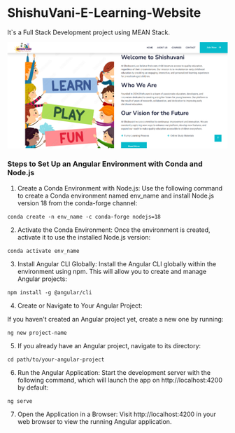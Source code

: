 # ShishuVani-E-Learning-Website

It`s a Full Stack Development project using MEAN Stack.

<img src="home.png">

### Steps to Set Up an Angular Environment with Conda and Node.js

1. Create a Conda Environment with Node.js: Use the following command to create a Conda environment named env_name and install Node.js version 18 from the conda-forge channel:

```
conda create -n env_name -c conda-forge nodejs=18
```

2. Activate the Conda Environment: Once the environment is created, activate it to use the installed Node.js version:

```
conda activate env_name
```

3. Install Angular CLI Globally: Install the Angular CLI globally within the environment using npm. This will allow you to create and manage Angular projects:

```
npm install -g @angular/cli
```

4. Create or Navigate to Your Angular Project:

If you haven't created an Angular project yet, create a new one by running:

```
ng new project-name
```

5. If you already have an Angular project, navigate to its directory:

```
cd path/to/your-angular-project
```

6. Run the Angular Application: Start the development server with the following command, which will launch the app on http://localhost:4200 by default:

```
ng serve
```

7. Open the Application in a Browser: Visit http://localhost:4200 in your web browser to view the running Angular application.
